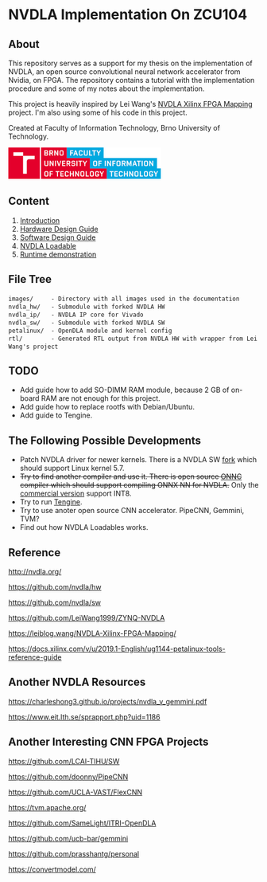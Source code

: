 # NVDLA Implementation On ZCU104

## About
This repository serves as a support for my thesis on the implementation of NVDLA, an open source convolutional neural network accelerator from Nvidia, on FPGA. The repository contains a tutorial with the implementation procedure and some of my notes about the implementation.

This project is heavily inspired by Lei Wang's [NVDLA Xilinx FPGA Mapping](https://leiblog.wang/NVDLA-Xilinx-FPGA-Mapping/) project. I'm also using some of his code in this project.

Created at Faculty of Information Technology, Brno University of Technology.

![Faculty of Information Technology, Brno University of Technology logo](images/fit_color.png)

## Content

1. [Introduction](introduction.md)
2. [Hardware Design Guide](hardware.md)
3. [Software Design Guide](software.md)
4. [NVDLA Loadable](loadable.md)
5. [Runtime demonstration](runtime.md)

## File Tree

```
images/     - Directory with all images used in the documentation
nvdla_hw/   - Submodule with forked NVDLA HW
nvdla_ip/   - NVDLA IP core for Vivado
nvdla_sw/   - Submodule with forked NVDLA SW
petalinux/  - OpenDLA module and kernel config
rtl/        - Generated RTL output from NVDLA HW with wrapper from Lei Wang's project
```

## TODO

- Add guide how to add SO-DIMM RAM module, because 2 GB of on-board RAM are not enough for this project.
- Add guide how to replace rootfs with Debian/Ubuntu.
- Add guide to Tengine.

## The Following Possible Developments
- Patch NVDLA driver for newer kernels. There is a NVDLA SW [fork](https://github.com/ucb-bar/nvdla-sw) which should support Linux kernel 5.7.
- ~~Try to find another compiler and use it. There is open source [ONNC](https://github.com/ONNC/onnc) compiler which should support compiling ONNX NN for NVDLA.~~ Only the [commercial version](https://github.com/nvdla/sw/issues/217#issuecomment-863889867) support INT8.
- Try to run [Tengine](https://github.com/OAID/Tengine).
- Try to use anoter open source CNN accelerator. PipeCNN, Gemmini, TVM?
- Find out how NVDLA Loadables works.

## Reference

<http://nvdla.org/>

<https://github.com/nvdla/hw>

<https://github.com/nvdla/sw>

<https://github.com/LeiWang1999/ZYNQ-NVDLA>

<https://leiblog.wang/NVDLA-Xilinx-FPGA-Mapping/>

<https://docs.xilinx.com/v/u/2019.1-English/ug1144-petalinux-tools-reference-guide>


## Another NVDLA Resources

<https://charleshong3.github.io/projects/nvdla_v_gemmini.pdf>

<https://www.eit.lth.se/sprapport.php?uid=1186>

## Another Interesting CNN FPGA Projects
<https://github.com/LCAI-TIHU/SW>

<https://github.com/doonny/PipeCNN>

<https://github.com/UCLA-VAST/FlexCNN>

<https://tvm.apache.org/>

<https://github.com/SameLight/ITRI-OpenDLA>

<https://github.com/ucb-bar/gemmini>

<https://github.com/prasshantg/personal>

<https://convertmodel.com/>
